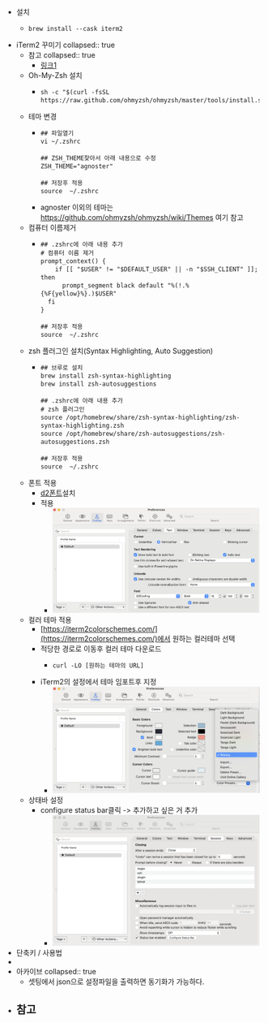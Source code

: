 - 설치
	- ```shell
	  brew install --cask iterm2
	  ```
- iTerm2 꾸미기
  collapsed:: true
	- 참고
	  collapsed:: true
		- [링크1](https://velog.io/@yejin25/iTerm-%EC%BB%A4%EC%8A%A4%ED%84%B0%EB%A7%88%EC%9D%B4%EC%A6%88-%ED%95%98%EA%B8%B0)
	- Oh-My-Zsh 설치
		- ```shell
		  sh -c "$(curl -fsSL https://raw.github.com/ohmyzsh/ohmyzsh/master/tools/install.sh)"
		  ```
	- 테마 변경
		- ```shell
		  ## 파일열기
		  vi ~/.zshrc
		  
		  ## ZSH_THEME찾아서 아래 내용으로 수정
		  ZSH_THEME="agnoster"
		  
		  ## 저장후 적용
		  source  ~/.zshrc
		  ```
		- agnoster 이외의 테마는 https://github.com/ohmyzsh/ohmyzsh/wiki/Themes 여기 참고
	- 컴퓨터 이름제거
		- ```shell
		  ## .zshrc에 아래 내용 추가
		  # 컴퓨터 이름 제거
		  prompt_context() {
		      if [[ "$USER" != "$DEFAULT_USER" || -n "$SSH_CLIENT" ]]; then
		        prompt_segment black default "%(!.%{%F{yellow}%}.)$USER"
		    fi
		  }
		  
		  ## 저장후 적용
		  source  ~/.zshrc
		  ```
	- zsh 플러그인 설치(Syntax Highlighting, Auto Suggestion)
		- ```shell
		  ## 브루로 설치
		  brew install zsh-syntax-highlighting
		  brew install zsh-autosuggestions
		  
		  ## .zshrc에 아래 내용 추가
		  # zsh 플러그인
		  source /opt/homebrew/share/zsh-syntax-highlighting/zsh-syntax-highlighting.zsh
		  source /opt/homebrew/share/zsh-autosuggestions/zsh-autosuggestions.zsh
		  
		  ## 저장후 적용
		  source  ~/.zshrc
		  ```
	- 폰트 적용
		- [d2폰트](https://github.com/naver/d2codingfont/?tab=readme-ov-file)설치
		- 적용
			- ![image.png](../assets/image_1713942399719_0.png)
	- 컬러 테마 적용
		- [https://iterm2colorschemes.com/](https://iterm2colorschemes.com/)에서 원하는 컬러테마 선택
		- 적당한 경로로 이동후 컬러 테마 다운로드
			- ```shell
			  curl -LO [원하는 테마의 URL]
			  ```
		- iTerm2의 설정에서 테마 임포트후 지정
			- ![image.png](../assets/image_1713943896077_0.png)
	- 상태바 설정
		- configure status bar클릭 -> 추가하고 싶은 거 추가
			- ![image.png](../assets/image_1713944351283_0.png)
- 단축키 / 사용법
-
- 아카이브
  collapsed:: true
	- 셋팅에서 json으로 설정파일을 출력하면 동기화가 가능하다.
- 참고
	-